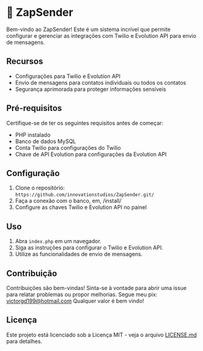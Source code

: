 # 🚀 ZapSender

Bem-vindo ao ZapSender! Este é um sistema incrível que permite configurar e gerenciar as integrações com Twilio e Evolution API para envio de mensagens.

## Recursos

- Configurações para Twilio e Evolution API
- Envio de mensagens para contatos individuais ou todos os contatos
- Segurança aprimorada para proteger informações sensíveis

## Pré-requisitos

Certifique-se de ter os seguintes requisitos antes de começar:

- PHP instalado
- Banco de dados MySQL
- Conta Twilio para configurações do Twilio
- Chave de API Evolution para configurações da Evolution API

## Configuração

1. Clone o repositório: `https://github.com/innovationstudios/ZapSender.git/`
2. Faça a conexão com o banco, em, /install/
3. Configure as chaves Twilio e Evolution API no painel
   

## Uso

1. Abra `index.php` em um navegador.
2. Siga as instruções para configurar o Twilio e Evolution API.
3. Utilize as funcionalidades de envio de mensagens.

## Contribuição

Contribuições são bem-vindas! Sinta-se à vontade para abrir uma issue para relatar problemas ou propor melhorias.
Segue meu pix: victorgd199@hotmail.com Qualquer valor é bem vindo!

## Licença

Este projeto está licenciado sob a Licença MIT - veja o arquivo [LICENSE.md](LICENSE.md) para detalhes.
